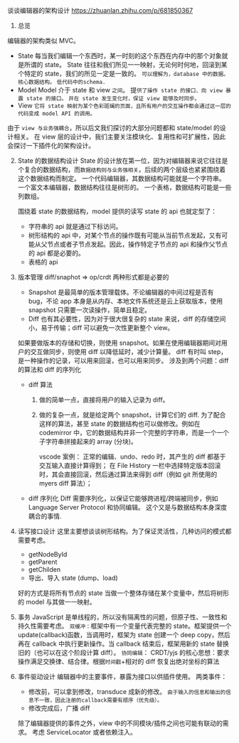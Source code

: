 谈谈编辑器的架构设计
https://zhuanlan.zhihu.com/p/681850367

1. 总览

编辑器的架构类似 MVC。

- State
  每当我们编辑一个东西时，某一时刻的这个东西在内存中的那个对象就是所谓的 state。
  State 往往和我们所见一一映射，无论何时何地，回滚到某个特定的 state，我们的所见一定是一致的。
  `可以理解为，database 中的数据。核心数据结构。`
  `低代码中的schema.`
- Model
  Model 介于 state 和 view `之间`。
  提`供了操作 state 的接口、向 view 暴露 state 的接口。`
  `并在 state 发生变化时，保证 view 能够及时同步。`
- View
  `它将 state 映射为某个色彩斑斓的页面，且所有用户的交互操作都会通过这一层的代码变成 model API 的调用。`

由于 `view 与业务强耦合`，所以后文我们探讨的大部分问题都和 state/model 的设计相关。
在 view 层的设计中，我们主要关注模块化、复用性和可扩展性，因此会探讨一下插件化的架构设计。

2. State 的数据结构设计
   State 的设计放在第一位，因为对编辑器来说它往往是个复合的数据结构，而`数据结构则与业务强相关`，后续的两个层级也紧紧围绕着这个数据结构而制定。
   一个代码编辑器，其数据结构可能就是一个字符串。
   一个富文本编辑器，数据结构往往是树形的。
   一个表格，数据结构可能是一些列数组。

   围绕着 state 的数据结构，model 提供的读写 state 的 api 也就定型了：

   - 字符串的 api 就是通过下标访问。
   - 树形结构的 api 中，对某个节点的操作既有可能从当前节点发起，又有可能从父节点或者子节点发起。因此，操作特定子节点的 api 和操作父节点的 api 都是必要的。
   - 表格的 api

3. 版本管理
   diff/snaphot => op/crdt
   两种形式都是必要的

   - Snapshot 是最简单的版本管理载体。不论编辑器的中间过程是否有 bug，不论 app 本身是从内存、本地文件系统还是云上获取版本，使用 snapshot 只需要一次读操作，简单且稳定。
   - Diff 也有其必要性，因为对于很大很复杂的 state 来说，diff 的存储空间小，易于传输；diff 可以避免一次性更新整个 view。

   如果要做版本的存储和切换，则使用 snapshot。如果在使用编辑器期间对用户的交互做同步，则使用 diff 以降低延时，减少计算量。
   diff 有时叫 step，是一种操作的记录，可以用来回滚，也可以用来同步。
   涉及到两个问题：diff 的算法和 diff 的序列化

   - diff 算法

     1. 做的简单一点，直接将用户的输入记录为 diff。
     2. 做的复杂一点，就是给定两个 snapshot，计算它们的 diff.
        为了配合这样的算法，甚至 state 的数据结构也可以做修改。例如在 codemirror 中，它的数据结构并非一个完整的字符串，而是一个一个子字符串拼接起来的 array (分块)。

        vscode 案例：
        正常的编辑、undo、redo 时，其产生的 diff 都基于交互输入直接计算得到；
        在 File History 一栏中选择特定版本回滚时，其会直接回滚，然后通过算法来得到 diff（例如 git 所使用的 myers diff 算法）；

   - diff 序列化
     Diff 需要序列化，以保证它能够跨进程/跨端被同步，例如 Language Server Protocol 和协同编辑。
     这个又是与数据结构本身深度耦合的事情.

4. 读写接口设计
   这里主要想谈谈树形结构。为了保证灵活性，几种访问的模式都需要考虑。

   - getNodeById
   - getParent
   - getChilden
   - 导出、导入 state (dump、load)

   好的方式是将所有节点的 state 当做一个整体存储在某个变量中，然后将树形的 model 与其做一一映射。

5. 事务
   JavaScript 是单线程的，所以没有隔离性的问题，但原子性、一致性和持久性需要考虑。
   `双缓冲：`框架中有一个变量代表完整的 state。框架提供一个 update(callback)函数，当调用时，框架为 state 创建一个 deep copy，然后再在 callback 中执行更新操作。当 callback 结束后，框架用新的 state 替换旧的（也可以在这个阶段计算 diff）。
   `协同编辑`：
   CRDT/yjs 的核心思想：要求操作满足交换律、结合律。根据`时间戳`+相对的 diff 恢复出绝对坐标的算法
6. 事件驱动设计
   编辑器中的主要事件，暴露为接口以供插件使用。
   两类事件：

   - 修改前，可以拿到修改，transduce 成新的修改。
     `由于输入的信息和输出的信息不一致，因此注册的callback需要有顺序（优先级）。`
   - 修改完成后，广播 diff

   除了编辑器提供的事件之外，view 中的不同模块/插件之间也可能有联动的需求。
   考虑 ServiceLocator 或者依赖注入。
